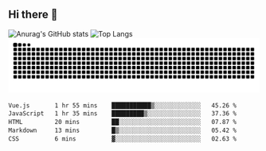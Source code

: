 ## Hi there 👋
![Anurag's GitHub stats](https://githubreadme-93cp.vercel.app/api?username=CNCoreSteb)
![Top Langs](https://githubreadme-93cp.vercel.app/api/top-langs/?username=CNCoreSteb)
<picture>
  <source media="(prefers-color-scheme: dark)" srcset="https://raw.githubusercontent.com/CNCoreSteb/CNCoreSteb/output/github-contribution-grid-snake-dark.svg">
  <source media="(prefers-color-scheme: light)" srcset="https://raw.githubusercontent.com/CNCoreSteb/CNCoreSteb/output/github-contribution-grid-snake.svg">
  <img alt="github contribution grid snake animation" src="https://raw.githubusercontent.com/CNCoreSteb/CNCoreSteb/output/github-contribution-grid-snake.svg">
</picture>

<!--START_SECTION:waka-->

```txt
Vue.js       1 hr 55 mins    ███████████▒░░░░░░░░░░░░░   45.26 %
JavaScript   1 hr 35 mins    █████████▒░░░░░░░░░░░░░░░   37.36 %
HTML         20 mins         ██░░░░░░░░░░░░░░░░░░░░░░░   07.87 %
Markdown     13 mins         █▒░░░░░░░░░░░░░░░░░░░░░░░   05.42 %
CSS          6 mins          ▓░░░░░░░░░░░░░░░░░░░░░░░░   02.63 %
```

<!--END_SECTION:waka-->


<!--
**CNCoreSteb/CNCoreSteb** is a ✨ _special_ ✨ repository because its `README.md` (this file) appears on your GitHub profile.

Here are some ideas to get you started:

- 🔭 I’m currently working on ...
- 🌱 I’m currently learning ...
- 👯 I’m looking to collaborate on ...
- 🤔 I’m looking for help with ...
- 💬 Ask me about ...
- 📫 How to reach me: ...
- 😄 Pronouns: ...
- ⚡ Fun fact: ...
-->
